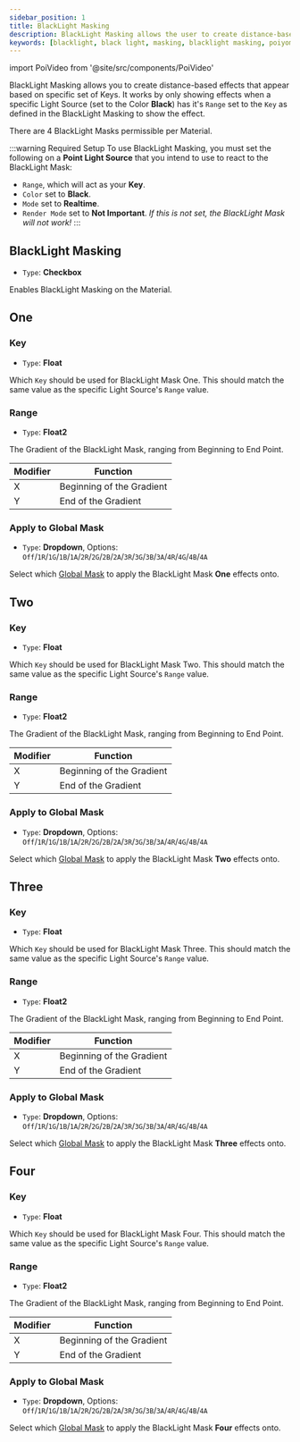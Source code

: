 ```yaml
---
sidebar_position: 1
title: BlackLight Masking
description: BlackLight Masking allows the user to create distance-based effects from Light Sources.
keywords: [blacklight, black light, masking, blacklight masking, poiyomi, shader]
---
```

import PoiVideo from '@site/src/components/PoiVideo'

<!--
EDITOR'S NOTE: This page was written based on an old Tutorial Video by Poiyomi. Some information may not be totally accurate as this module has completely changed since then. -BluWizard10
-->

BlackLight Masking allows you to create distance-based effects that appear based on specific set of Keys. It works by only showing effects when a specific Light Source (set to the Color **Black**) has it's `Range` set to the `Key` as defined in the BlackLight Masking to show the effect.

There are 4 BlackLight Masks permissible per Material.

:::warning Required Setup
To use BlackLight Masking, you must set the following on a **Point Light Source** that you intend to use to react to the BlackLight Mask:
- `Range`, which will act as your **Key**.
- `Color` set to **Black**.
- `Mode` set to **Realtime**.
- `Render Mode` set to **Not Important**. *If this is not set, the BlackLight Mask will not work!*
:::

## BlackLight Masking

- `Type`: **Checkbox**

Enables BlackLight Masking on the Material.

## One

### Key

- `Type`: **Float**

Which `Key` should be used for BlackLight Mask One. This should match the same value as the specific Light Source's `Range` value.

### Range

- `Type`: **Float2**

The Gradient of the BlackLight Mask, ranging from Beginning to End Point.

| Modifier | Function |
| --- | --- |
| X | Beginning of the Gradient |
| Y | End of the Gradient |

### Apply to Global Mask

- `Type`: **Dropdown**, Options: `Off`/`1R`/`1G`/`1B`/`1A`/`2R`/`2G`/`2B`/`2A`/`3R`/`3G`/`3B`/`3A`/`4R`/`4G`/`4B`/`4A`

Select which [Global Mask](/docs/modifiers/global-masks.md) to apply the BlackLight Mask **One** effects onto.

## Two

### Key

- `Type`: **Float**

Which `Key` should be used for BlackLight Mask Two. This should match the same value as the specific Light Source's `Range` value.

### Range

- `Type`: **Float2**

The Gradient of the BlackLight Mask, ranging from Beginning to End Point.

| Modifier | Function |
| --- | --- |
| X | Beginning of the Gradient |
| Y | End of the Gradient |

### Apply to Global Mask

- `Type`: **Dropdown**, Options: `Off`/`1R`/`1G`/`1B`/`1A`/`2R`/`2G`/`2B`/`2A`/`3R`/`3G`/`3B`/`3A`/`4R`/`4G`/`4B`/`4A`

Select which [Global Mask](/docs/modifiers/global-masks.md) to apply the BlackLight Mask **Two** effects onto.

## Three

### Key

- `Type`: **Float**

Which `Key` should be used for BlackLight Mask Three. This should match the same value as the specific Light Source's `Range` value.

### Range

- `Type`: **Float2**

The Gradient of the BlackLight Mask, ranging from Beginning to End Point.

| Modifier | Function |
| --- | --- |
| X | Beginning of the Gradient |
| Y | End of the Gradient |

### Apply to Global Mask

- `Type`: **Dropdown**, Options: `Off`/`1R`/`1G`/`1B`/`1A`/`2R`/`2G`/`2B`/`2A`/`3R`/`3G`/`3B`/`3A`/`4R`/`4G`/`4B`/`4A`

Select which [Global Mask](/docs/modifiers/global-masks.md) to apply the BlackLight Mask **Three** effects onto.

## Four

### Key

- `Type`: **Float**

Which `Key` should be used for BlackLight Mask Four. This should match the same value as the specific Light Source's `Range` value.

### Range

- `Type`: **Float2**

The Gradient of the BlackLight Mask, ranging from Beginning to End Point.

| Modifier | Function |
| --- | --- |
| X | Beginning of the Gradient |
| Y | End of the Gradient |

### Apply to Global Mask

- `Type`: **Dropdown**, Options: `Off`/`1R`/`1G`/`1B`/`1A`/`2R`/`2G`/`2B`/`2A`/`3R`/`3G`/`3B`/`3A`/`4R`/`4G`/`4B`/`4A`

Select which [Global Mask](/docs/modifiers/global-masks.md) to apply the BlackLight Mask **Four** effects onto.
